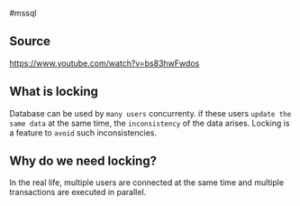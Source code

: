 #mssql 

## Source
https://www.youtube.com/watch?v=bs83hwFwdos

## What is locking
Database can be used by `many users` concurrenty. if these users `update the same data` at the same time, the `inconsistency` of  the data arises. Locking is a feature to `avoid` such inconsistencies.
## Why do we need locking?
In the real life, multiple users are connected at the same time and multiple transactions are executed in parallel.